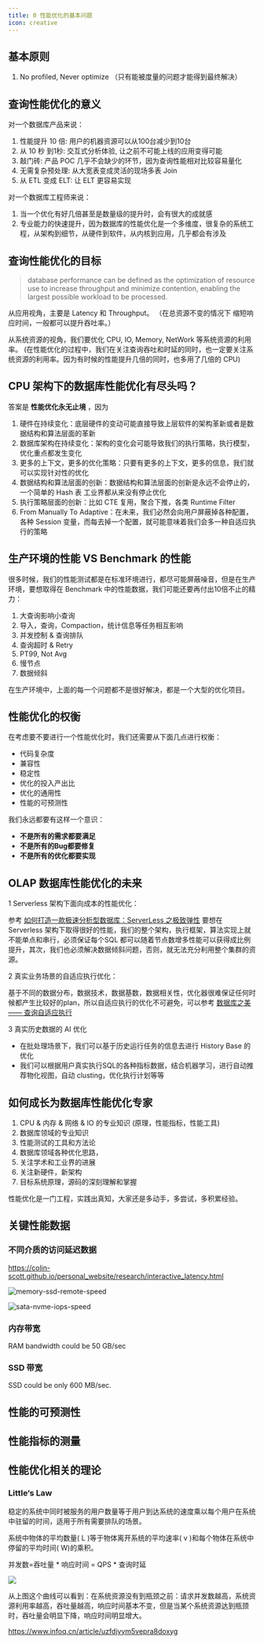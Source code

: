 ```yaml
---
title: 0 性能优化的基本问题
icon: creative
---
```


## 基本原则

1. No profiled, Never optimize （只有能被度量的问题才能得到最终解决）

## 查询性能优化的意义

对一个数据库产品来说：

1. 性能提升 10 倍: 用户的机器资源可以从100台减少到10台
2. 从 10 秒 到1秒:  交互式分析体验, 让之前不可能上线的应用变得可能
3. 敲门砖: 产品 POC 几乎不会缺少的环节，因为查询性能相对比较容易量化
4. 无需复杂预处理: 从大宽表变成灵活的现场多表 Join
5. 从 ETL 变成 ELT: 让 ELT 更容易实现

对一个数据库工程师来说：

1. 当一个优化有好几倍甚至是数量级的提升时，会有很大的成就感
2. 专业能力的快速提升，因为数据库的性能优化是一个多维度，很复杂的系统工程，从架构到细节，从硬件到软件，从内核到应用，几乎都会有涉及

## 查询性能优化的目标

> database performance can be defined as the optimization of resource use to increase throughput and minimize contention, enabling the largest possible workload to be processed.

从应用视角，主要是 Latency 和 Throughput。 （在总资源不变的情况下 缩短响应时间，一般都可以提升吞吐率。）

从系统资源的视角，我们要优化 CPU, IO, Memory, NetWork 等系统资源的利用率。 (在性能优化的过程中，我们在关注查询吞吐和时延的同时，也一定要关注系统资源的利用率。因为有时候的性能提升几倍的同时，也多用了几倍的 CPU)

## CPU 架构下的数据库性能优化有尽头吗？

答案是 **性能优化永无止境** ，因为

1. 硬件在持续变化：底层硬件的变动可能直接导致上层软件的架构革新或者是数据结构和算法层面的革新
2. 数据库架构在持续变化：架构的变化会可能导致我们的执行策略，执行模型，优化重点都发生变化
3. 更多的上下文，更多的优化策略：只要有更多的上下文，更多的信息，我们就可以实现针对性的优化
4. 数据结构和算法层面的创新：数据结构和算法层面的创新是永远不会停止的，一个简单的 Hash 表 工业界都从来没有停止优化
5. 执行策略层面的创新：比如 CTE 复用，聚合下推，各类 Runtime Filter
6. From Manually To Adaptive：在未来，我们必然会向用户屏蔽掉各种配置，各种 Session 变量，而每去掉一个配置，就可能意味着我们会多一种自适应执行的策略

## 生产环境的性能 VS Benchmark 的性能

很多时候，我们的性能测试都是在标准环境进行，都尽可能屏蔽噪音，但是在生产环境，要想取得在  Benchmark 中的性能数据，我们可能还要再付出10倍不止的精力：

1. 大查询影响小查询
2. 导入，查询，Compaction，统计信息等任务相互影响
3. 并发控制 & 查询排队
4. 查询超时 & Retry
5. PT99, Not Avg
6. 慢节点
7. 数据倾斜

在生产环境中，上面的每一个问题都不是很好解决，都是一个大型的优化项目。

## 性能优化的权衡

在考虑要不要进行一个性能优化时，我们还需要从下面几点进行权衡：

* 代码复杂度
* 兼容性
* 稳定性
* 优化的投入产出比
* 优化的通用性
* 性能的可预测性

我们永远都要有这样一个意识：

* **不是所有的需求都要满足**
* **不是所有的Bug都要修复**
* **不是所有的优化都要实现**

## OLAP 数据库性能优化的未来

1 Serverless 架构下面向成本的性能优化：

参考 [如何打造一款极速分析型数据库：ServerLess 之极致弹性](https://blog.bcmeng.com/post/fastest_database.html#%E5%85%AD-%E6%9E%81%E9%80%9F-olap-%E6%95%B0%E6%8D%AE%E5%BA%93serverless-%E4%B9%8B%E6%9E%81%E8%87%B4%E5%BC%B9%E6%80%A7) 要想在 Serverless 架构下取得很好的性能，我们的整个架构，执行框架，算法实现上就不能单点和串行，必须保证每个SQL 都可以随着节点数增多性能可以获得成比例提升，其次，我们也必须解决数据倾斜问题，否则，就无法充分利用整个集群的资源。

2 真实业务场景的自适应执行优化：

基于不同的数据分布，数据技术，数据基数，数据相关性，优化器很难保证任何时候都产生比较好的plan，所以自适应执行的优化不可避免，可以参考 [数据库之美 —— 查询自适应执行](https://blog.bcmeng.com/post/adaptive.html)

3 真实历史数据的 AI 优化

* 在批处理场景下，我们可以基于历史运行任务的信息去进行 History Base 的优化
* 我们可以根据用户真实执行SQL的各种指标数据，结合机器学习，进行自动推荐物化视图，自动 clusting，优化执行计划等等

## 如何成长为数据库性能优化专家

1. CPU & 内存 & 网络 & IO 的专业知识 (原理，性能指标，性能工具)
2. 数据库领域的专业知识
3. 性能测试的工具和方法论
4. 数据库领域各种优化思路，
5. 关注学术和工业界的进展
6. 关注新硬件，新架构
7. 目标系统原理，源码的深刻理解和掌握

性能优化是一门工程，实践出真知，大家还是多动手，多尝试，多积累经验。

## 关键性能数据

### 不同介质的访问延迟数据

<https://colin-scott.github.io/personal_website/research/interactive_latency.html>

![memory-ssd-remote-speed](/memory-ssd-remote-speed.png)

![sata-nvme-iops-speed](/sata-nvme-iops-speed.png)


### 内存带宽

RAM bandwidth could be 50 GB/sec

### SSD 带宽

SSD could be only 600 MB/sec.

## 性能的可预测性


## 性能指标的测量


## 性能优化相关的理论

### Little‘s Law
稳定的系统中同时被服务的用户数量等于用户到达系统的速度乘以每个用户在系统中驻留的时间，适用于所有需要排队的场景。

系统中物体的平均数量( L )等于物体离开系统的平均速率( v )和每个物体在系统中停留的平均时间( W)的乘积。

并发数=吞吐量 * 响应时间 = QPS * 查询时延

![](https://static001.infoq.cn/resource/image/0d/94/0da90c46c284cc29bce0ec7e60f62194.png)

从上图这个曲线可以看到：在系统资源没有到瓶颈之前：请求并发数越高，系统资源利用率越高，吞吐量越高，响应时间基本不变，但是当某个系统资源达到瓶颈时，吞吐量会明显下降，响应时间明显增大。

<https://www.infoq.cn/article/uzfdjvym5vepra8doxyg>

